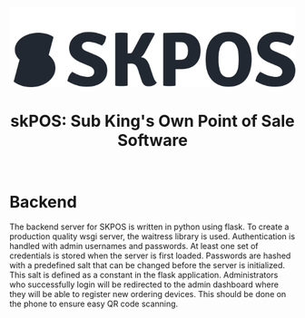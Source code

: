 <p align="center"><img src="https://github.com/conifer0us/skPOS/blob/main/server/images/logoDark.svg"></p>

<h1 align="center" style="border-bottom: 0px solid black;">skPOS: Sub King's Own Point of Sale Software</h1>
<br />

# Backend

The backend server for SKPOS is written in python using flask. To create a production quality wsgi server, the waitress library is used.
Authentication is handled with admin usernames and passwords. At least one set of credentials is stored when the server is first loaded. 
Passwords are hashed with a predefined salt that can be changed before the server is initialized. This salt is defined as a constant in the flask application.
Administrators who successfully login will be redirected to the admin dashboard where they will be able to register new ordering devices. This should be done on the phone to ensure easy QR code scanning.
